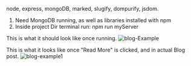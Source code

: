 node, express, mongoDB, marked, slugify, dompurify, jsdom.


1) Need MongoDB running, as well as libraries installed with npm
2) Inside project Dir terminal run: npm run myServer


This is what it should look like once running.
![blog-Example](https://user-images.githubusercontent.com/63518384/88444933-37776d80-cde5-11ea-916c-605f8233f89c.png)

This is what it looks like once "Read More" is clicked, and in actual Blog post.
![blog-example1](https://user-images.githubusercontent.com/63518384/88444935-38a89a80-cde5-11ea-9ad6-2b7bae2a9896.png)
